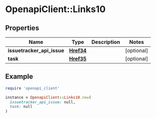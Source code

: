 # OpenapiClient::Links10

## Properties

| Name | Type | Description | Notes |
| ---- | ---- | ----------- | ----- |
| **issuetracker_api_issue** | [**Href34**](Href34.md) |  | [optional] |
| **task** | [**Href35**](Href35.md) |  | [optional] |

## Example

```ruby
require 'openapi_client'

instance = OpenapiClient::Links10.new(
  issuetracker_api_issue: null,
  task: null
)
```

